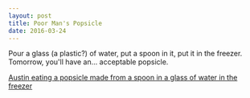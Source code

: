 ```yaml
---
layout: post
title: Poor Man's Popsicle
date: 2016-03-24
---
```


Pour a glass (a plastic?) of water, put a spoon in it, put it in the freezer.  Tomorrow, you'll have an... acceptable popsicle.  

[Austin eating a popsicle made from a spoon in a glass of water in the freezer](/post-images/poor-mans-popsicle.jpg
)
